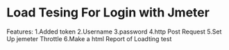 # Load Tesing For Login with Jmeter
Features:
1.Added token
2.Username
3.password
4.http Post Request
5.Set Up jemeter Throttle
6.Make a html Report of Loadting test
